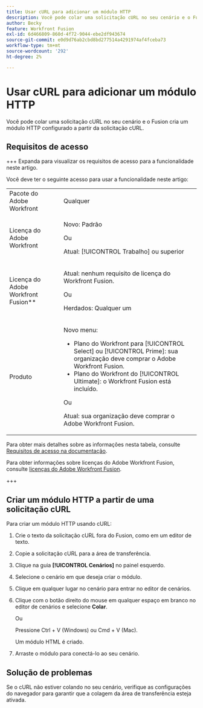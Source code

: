 ```yaml
---
title: Usar cURL para adicionar um módulo HTTP
description: Você pode colar uma solicitação cURL no seu cenário e o Fusion cria um módulo HTTP configurado a partir da solicitação cURL.
author: Becky
feature: Workfront Fusion
exl-id: 6d466809-860d-4f72-9044-ebe2df943674
source-git-commit: e0d9d76ab2cbd8bd277514a4291974af4fceba73
workflow-type: tm+mt
source-wordcount: '292'
ht-degree: 2%

---
```


# Usar cURL para adicionar um módulo HTTP

Você pode colar uma solicitação cURL no seu cenário e o Fusion cria um módulo HTTP configurado a partir da solicitação cURL.

## Requisitos de acesso

+++ Expanda para visualizar os requisitos de acesso para a funcionalidade neste artigo.

Você deve ter o seguinte acesso para usar a funcionalidade neste artigo:

<table style="table-layout:auto">
 <col> 
 <col> 
 <tbody> 
  <tr> 
   <td role="rowheader">Pacote do Adobe Workfront</td> 
   <td> <p>Qualquer</p> </td> 
  </tr> 
  <tr data-mc-conditions=""> 
   <td role="rowheader">Licença do Adobe Workfront</td> 
   <td> <p>Novo: Padrão</p><p>Ou</p><p>Atual: [!UICONTROL Trabalho] ou superior</p> </td> 
  </tr> 
  <tr> 
   <td role="rowheader">Licença do Adobe Workfront Fusion**</td> 
   <td>
   <p>Atual: nenhum requisito de licença do Workfront Fusion.</p>
   <p>Ou</p>
   <p>Herdados: Qualquer um </p>
   </td> 
  </tr> 
  <tr> 
   <td role="rowheader">Produto</td> 
   <td>
   <p>Novo menu:</p> <ul><li>Plano do Workfront para [!UICONTROL Select] ou [!UICONTROL Prime]: sua organização deve comprar o Adobe Workfront Fusion.</li><li>Plano do Workfront do [!UICONTROL Ultimate]: o Workfront Fusion está incluído.</li></ul>
   <p>Ou</p>
   <p>Atual: sua organização deve comprar o Adobe Workfront Fusion.</p>
   </td> 
  </tr>
 </tbody> 
</table>

Para obter mais detalhes sobre as informações nesta tabela, consulte [Requisitos de acesso na documentação](/help/workfront-fusion/references/licenses-and-roles/access-level-requirements-in-documentation.md).

Para obter informações sobre licenças do Adobe Workfront Fusion, consulte [licenças do Adobe Workfront Fusion](/help/workfront-fusion/set-up-and-manage-workfront-fusion/licensing-operations-overview/license-automation-vs-integration.md).

+++

## Criar um módulo HTTP a partir de uma solicitação cURL


Para criar um módulo HTTP usando cURL:

1. Crie o texto da solicitação cURL fora do Fusion, como em um editor de texto.
1. Copie a solicitação cURL para a área de transferência.
1. Clique na guia **[!UICONTROL Cenários]** no painel esquerdo.
1. Selecione o cenário em que deseja criar o módulo.
1. Clique em qualquer lugar no cenário para entrar no editor de cenários.
1. Clique com o botão direito do mouse em qualquer espaço em branco no editor de cenários e selecione **Colar**.

   Ou

   Pressione Ctrl + V (Windows) ou Cmd + V (Mac).


   Um módulo HTML é criado.
1. Arraste o módulo para conectá-lo ao seu cenário.

## Solução de problemas

Se o cURL não estiver colando no seu cenário, verifique as configurações do navegador para garantir que a colagem da área de transferência esteja ativada.
